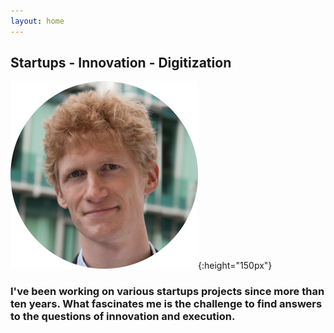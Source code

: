 ```yaml
---
layout: home
---
```



## Startups - Innovation - Digitization

![Jonas Bergert's Portrait](/assets/jonas_rund-300x300.png){:height="150px"}

### I've been working on various startups projects since more than ten years. What fascinates me is the challenge to find answers to the questions of innovation and execution.


